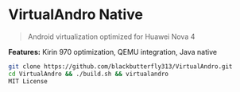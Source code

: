 # VirtualAndro Native
> Android virtualization optimized for Huawei Nova 4

**Features:** Kirin 970 optimization, QEMU integration, Java native

```bash
git clone https://github.com/blackbutterfly313/VirtualAndro.git
cd VirtualAndro && ./build.sh && virtualandro
MIT License

